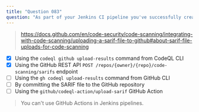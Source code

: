 ```yaml
---
title: "Question 083"
question: "As part of your Jenkins CI pipeline you've successfully created and then analyzed a CodeQL database, therefore producing a SARIF file. How can you upload the SARIF file to GitHub? (Choose two.)"
---
```



> https://docs.github.com/en/code-security/code-scanning/integrating-with-code-scanning/uploading-a-sarif-file-to-github#about-sarif-file-uploads-for-code-scanning
- [x] Using the `codeql github upload-results` command from CodeQL CLI
- [x] Using the GitHub REST API `POST /repos/{owner}/{repo}/code-scanning/sarifs` endpoint
- [ ] Using the `gh codeql upload-results` command from GitHub CLI
- [ ] By committing the SARIF file to the GitHub repository
- [ ] Using the `github/codeql-action/upload-sarif` GitHub Action
> You can't use GitHub Actions in Jenkins pipelines.
